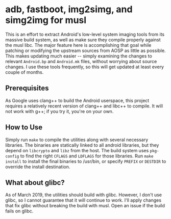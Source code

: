 # adb, fastboot, img2simg, and simg2img for musl

This is an effort to extract Android's low-level system imaging tools from its massive build system,
as well as make sure they compile properly against the musl libc. The major feature here is
accomplishing that goal while patching or modifying the upstream sources from AOSP as little as
possible.  This makes updating much easier -- simply examining the changes to relevant `Android.bp`
and `Android.mk` files, without worrying about source changes. I use these tools frequently, so this
will get updated at least every couple of months.

## Prerequisites

As Google uses clang++ to build the Android userspace, this project requires a relatively recent
version of clang++ and libc++ to compile. It will not work with g++; if you try it, you're on your
own.

## How to Use

Simply run `make` to compile the utilities along with several necessary libraries. The binaries are
statically linked to all android libraries, but they depend on `libcrypto` and `libz` from the host.
The build system uses `pkg-config` to find the right `CFLAGS` and `LDFLAGS` for those libraries. Run
`make install` to install the final binaries to /usr/bin, or specify `PREFIX` or `DESTDIR` to
override the install destination.

## What about glibc?

As of March 2019, the utilities should build with glibc. However, I don't use glibc, so I cannot
guarantee that it will continue to work. I'll apply changes that fix glibc without breaking
the build with musl. Open an issue if the build fails on glibc.
